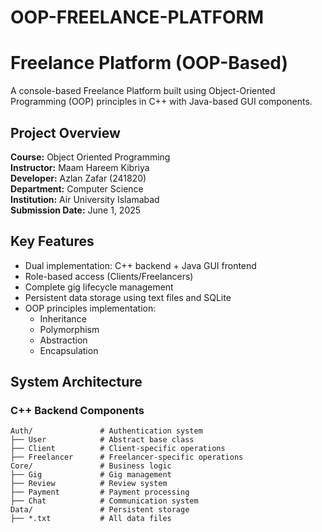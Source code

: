 # OOP-FREELANCE-PLATFORM
# Freelance Platform (OOP-Based)

A console-based Freelance Platform built using Object-Oriented Programming (OOP) principles in C++ with Java-based GUI components.

## Project Overview
**Course:** Object Oriented Programming  
**Instructor:** Maam Hareem Kibriya  
**Developer:** Azlan Zafar (241820)  
**Department:** Computer Science  
**Institution:** Air University Islamabad  
**Submission Date:** June 1, 2025  

## Key Features
- Dual implementation: C++ backend + Java GUI frontend
- Role-based access (Clients/Freelancers)
- Complete gig lifecycle management
- Persistent data storage using text files and SQLite
- OOP principles implementation:
  - Inheritance
  - Polymorphism
  - Abstraction
  - Encapsulation

## System Architecture
### C++ Backend Components
```plaintext
Auth/               # Authentication system
├── User            # Abstract base class
├── Client          # Client-specific operations
├── Freelancer      # Freelancer-specific operations
Core/               # Business logic
├── Gig             # Gig management
├── Review          # Review system
├── Payment         # Payment processing
├── Chat            # Communication system
Data/               # Persistent storage
├── *.txt           # All data files
